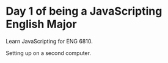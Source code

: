 # Day 1 of being a JavaScripting English Major

Learn JavaScripting for ENG 6810.

Setting up on a second computer.
